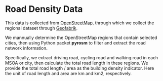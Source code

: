 # Road Density Data

This data is collected from [OpenStreetMap](https://www.openstreetmap.org/), through which we collect the regional dataset through [Geofabrik](https://download.geofabrik.de/europe/great-britain/england.html).

We mannually determine the OpenStreetMap regions that contain selected cities, then using Python packet __pyrosm__ to filter and extract the road network information.

Specifically, we extract driving road, cycling road and walking road in each MSOA or city, then calculate the total road length in these regions. We provide the total road length / area as the building density indicator. Here the unit of road length and area are km and km2, respectively.